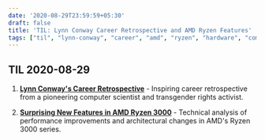 ```yaml
---
date: '2020-08-29T23:59:59+05:30'
draft: false
title: 'TIL: Lynn Conway Career Retrospective and AMD Ryzen Features'
tags: ["til", "lynn-conway", "career", "amd", "ryzen", "hardware", "computer-history"]
---
```


## TIL 2020-08-29

1. **[Lynn Conway's Career Retrospective](https://ai.eecs.umich.edu/people/conway/RetrospectiveT.html)** - Inspiring career retrospective from a pioneering computer scientist and transgender rights activist.

2. **[Surprising New Features in AMD Ryzen 3000](https://www.agner.org/forum/viewtopic.php?t=41)** - Technical analysis of performance improvements and architectural changes in AMD's Ryzen 3000 series.